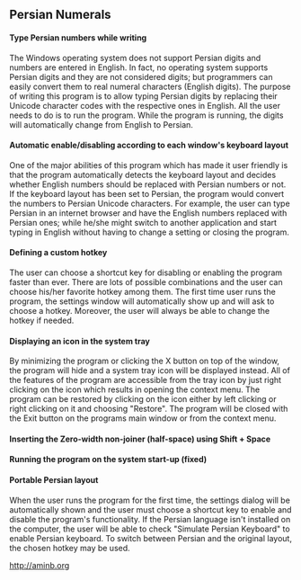 ## Persian Numerals

#### Type Persian numbers while writing

The Windows operating system does not support Persian digits and numbers are entered in English. In fact, no operating system supports Persian digits and they are not considered digits; but programmers can easily convert them to real numeral characters (English digits). The purpose of writing this program is to allow typing Persian digits by replacing their Unicode character codes with the respective ones in English. All the user needs to do is to run the program. While the program is running, the digits will automatically change from English to Persian.


#### Automatic enable/disabling according to each window's keyboard layout

One of the major abilities of this program which has made it user friendly is that the program automatically detects the keyboard layout and decides whether English numbers should be replaced with Persian numbers or not. If the keyboard layout has been set to Persian, the program would convert the numbers to Persian Unicode characters. For example, the user can type Persian in an internet browser and have the English numbers replaced with Persian ones; while he/she might switch to another application and start typing in English without having to change a setting or closing the program.


#### Defining a custom hotkey

The user can choose a shortcut key for disabling or enabling the program faster than ever. There are lots of possible combinations and the user can choose his/her favorite hotkey among them. The first time user runs the program, the settings window will automatically show up and will ask to choose a hotkey. Moreover, the user will always be able to change the hotkey if needed.


#### Displaying an icon in the system tray

By minimizing the program or clicking the X button on top of the window, the program will hide and a system tray icon will be displayed instead. All of the features of the program are accessible from the tray icon by just right clicking on the icon which results in opening the context menu. The program can be restored by clicking on the icon either by left clicking or right clicking on it and choosing "Restore". The program will be closed with the Exit button on the programs main window or from the context menu.


#### Inserting the Zero-width non-joiner (half-space) using Shift + Space


#### Running the program on the system start-up (fixed)


#### Portable Persian layout

When the user runs the program for the first time, the settings dialog will be automatically shown and the user must choose a shortcut key to enable and disable the program's functionality. If the Persian language isn't installed on the computer, the user will be able to check "Simulate Persian Keyboard" to enable Persian keyboard. To switch between Persian and the original layout, the chosen hotkey may be used.


http://aminb.org
